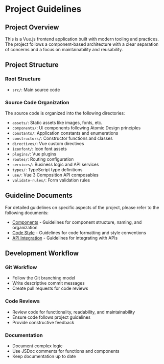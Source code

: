 # Project Guidelines

## Project Overview
This is a Vue.js frontend application built with modern tooling and practices. The project follows a component-based architecture with a clear separation of concerns and a focus on maintainability and reusability.

## Project Structure

### Root Structure
- `src/`: Main source code

### Source Code Organization
The source code is organized into the following directories:

- `assets/`: Static assets like images, fonts, etc.
- `components/`: UI components following Atomic Design principles
- `constants/`: Application constants and enumerations
- `constructors/`: Constructor functions and classes
- `directives/`: Vue custom directives
- `iconfont/`: Icon font assets
- `plugins/`: Vue plugins
- `routes/`: Routing configuration
- `services/`: Business logic and API services
- `types/`: TypeScript type definitions
- `use/`: Vue 3 Composition API composables
- `validate-rules/`: Form validation rules

## Guideline Documents

For detailed guidelines on specific aspects of the project, please refer to the following documents:

- [Components](./components.md) - Guidelines for component structure, naming, and organization
- [Code Style](./code-style.md) - Guidelines for code formatting and style conventions
- [API Integration](./api.md) - Guidelines for integrating with APIs

## Development Workflow

### Git Workflow
- Follow the Git branching model
- Write descriptive commit messages
- Create pull requests for code reviews

### Code Reviews
- Review code for functionality, readability, and maintainability
- Ensure code follows project guidelines
- Provide constructive feedback

### Documentation
- Document complex logic
- Use JSDoc comments for functions and components
- Keep documentation up to date